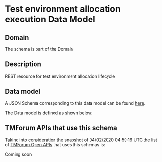 # Test environment allocation execution Data Model

## Domain

The  schema is part of the  Domain

## Description

REST resource for test environment allocation lifecycle

## Data model

A JSON Schema corresponding to this data model can be found
[here](https://github.com/tmforum-rand/schemas/blob/candidates/Common/TestEnvironmentAllocationExecution.schema.json).

The Data model is defined as shown below:





## TMForum APIs that use this schema

Taking into consideration the snapshot of 04/02/2020 04:59:16 UTC the list of [TMForum Open APIs](https://www.tmforum.org/open-apis/) that uses this schemas is:

Coming soon